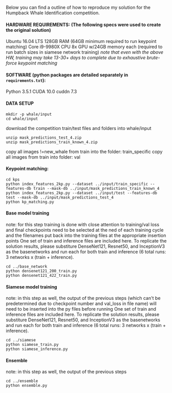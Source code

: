 Below you can find a outline of how to reproduce my solution for the Humpback Whale Identification competition.


#### HARDWARE REQUIREMENTS: (The following specs were used to create the original solution)
Ubuntu 16.04 LTS
128GB RAM (64GB minimum required to run keypoint matching)
Core i9-9980X CPU
8x GPU w/24GB memory each (required to run batch sizes in siamese network training)
*note that even with the above HW, training may take 13-30+ days to complete due to exhaustive brute-force keypoint matching*

#### SOFTWARE (python packages are detailed separately in `requirements.txt`):
Python 3.5.1
CUDA 10.0
cuddn 7.3

#### DATA SETUP 
```
mkdir -p whale/input
cd whale/input
```


download the competition train/test files and folders into whale/input

```
unzip mask_predictions_test_4.zip
unzip mask_predictions_train_known_4.zip
```


copy all images !=new_whale from train into the folder: train_specific
copy all images from train into folder: val

#### Keypoint matching:

```
cd kps
python index_features_2kp.py --dataset ../input/train_specific --features-db train --mask-db ../input/mask_predictions_train_known_4
python index_features_2kp.py --dataset ../input/test --features-db test --mask-db ../input/mask_predictions_test_4
python kp_matching.py
```

#### Base model training
note: for this step training is done with close attention to training/val loss and final checkpoints need to be selected at the ned of each training cycle and the
filenames put back into the training files at the appropriate insertion points
One set of train and inference files are included here.  To replicate the solution results, please substiture DenseNet121, Resnet50, and InceptionV3 as the basenetworks and run each for both train and inference (6 total runs: 3 networks x (train + inference).
```
cd ../base_network
python densenet121_200_train.py
python densenet121_422_train.py
```

#### Siamese model training
note: in this step as well, the output of the previous steps (which can't be predetermined due to checkpoint number and val_loss in file name) will need to be inserted into the py files before running
One set of train and inference files are included here.  To replicate the solution results, please substiture DenseNet121, Resnet50, and InceptionV3 as the basenetworks and run each for both train and inference (6 total runs: 3 networks x (train + inference).

```
cd ../siamese
python siamese_train.py
python siamese_inference.py
```

#### Ensemble
note: in this step as well, the output of the previous steps

```
cd ../ensemble
python ensemble.py
```
